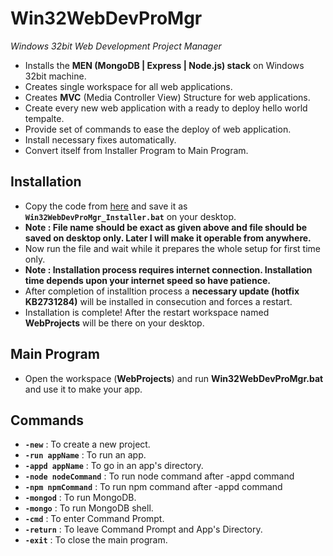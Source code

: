 # Win32WebDevProMgr
_Windows 32bit Web Development Project Manager_
- Installs the **MEN (MongoDB | Express | Node.js) stack** on Windows 32bit machine.
- Creates single workspace for all web applications.
- Creates **MVC** (Media Controller View) Structure for web applications.
- Create every new web application with a ready to deploy hello world tempalte.
- Provide set of commands to ease the deploy of web application.
- Install necessary fixes automatically.
- Convert itself from Installer Program to Main Program.

## Installation
- Copy the code from [here](Win32WebDevProMgr_Installer.bat) and save it as **`Win32WebDevProMgr_Installer.bat`** on your desktop.
- **Note : File name should be exact as given above and file should be saved on desktop only. Later I will make it operable from anywhere.**
- Now run the file and wait while it prepares the whole setup for first time only.
- **Note : Installation process requires internet connection. Installation time depends upon your internet speed so have patience.**
- After completion of installtion process a **necessary update (hotfix KB2731284)** will be installed in consecution and forces a restart.
- Installation is complete! After the restart workspace named **WebProjects** will be there on your desktop.

## Main Program
- Open the workspace (**WebProjects**) and run **Win32WebDevProMgr.bat** and use it to make your app.

## Commands
- **`-new`** : To create a new project.
- **`-run appName`** : To run an app.
- **`-appd appName`** : To go in an app's directory.
- **`-node nodeCommand`** : To run node command after -appd command
- **`-npm npmCommand`** : To run npm command after -appd command
- **`-mongod`** : To run MongoDB.
- **`-mongo`** : To run MongoDB shell.
- **`-cmd`** : To enter Command Prompt.
- **`-return`** : To leave Command Prompt and App's Directory.
- **`-exit`** : To close the main program.
